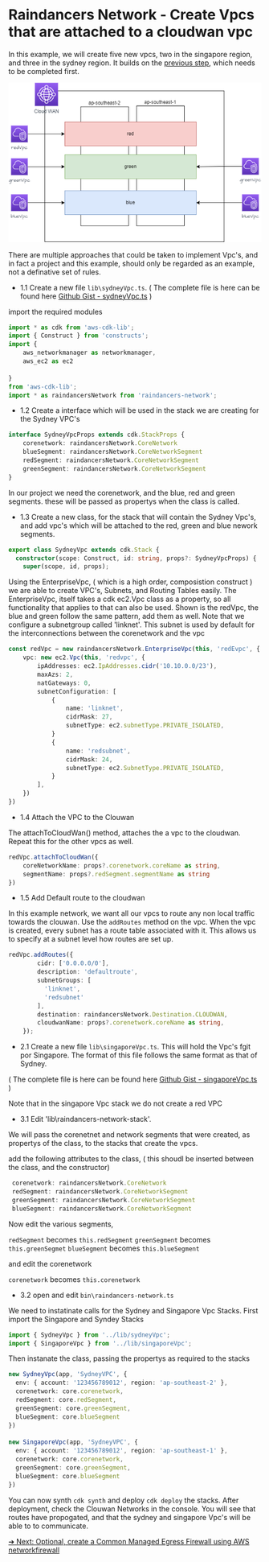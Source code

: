 # Raindancers Network - Create Vpcs that are attached to a cloudwan vpc

In this example, we will create five new vpcs, two in the singapore region, and three in the sydney region. It builds on the [previous step]('./gettingstarted.md'), which needs to be completed first.  

![Add VPC](addvpc.png "AddVPC")

There are multiple approaches that could be taken to implement Vpc's, and in fact a project and this example, should only be regarded as an example, not a definative set of rules.

* 1.1 Create a new file `lib\sydneyVpc.ts`.  ( The complete file is here can be found here  [Github Gist - sydneyVpc.ts](https://gist.github.com/mrpackethead/38280b71234ab31cc4b887d71c58e314) )

import the required modules

```typescript
import * as cdk from 'aws-cdk-lib';
import { Construct } from 'constructs';
import { 
	aws_networkmanager as networkmanager,
	aws_ec2 as ec2

}
from 'aws-cdk-lib';
import * as raindancersNetwork from 'raindancers-network';
```

* 1.2  Create a interface which will be used in the stack we are creating for the Sydney VPC's
```typescript
interface SydneyVpcProps extends cdk.StackProps {
	corenetwork: raindancersNetwork.CoreNetwork
	blueSegment: raindancersNetwork.CoreNetworkSegment
	redSegment: raindancersNetwork.CoreNetworkSegment
	greenSegment: raindancersNetwork.CoreNetworkSegment
}
```
In our project we need the corenetwork, and the blue, red and green segments.  these will be passed as propertys when the class is called.

* 1.3 Create a new class, for the stack that will contain the Sydney Vpc's, and add vpc's which will be attached to the red, green and blue nework segments.  

```typescript
export class SydneyVpc extends cdk.Stack {
  constructor(scope: Construct, id: string, props?: SydneyVpcProps) {
    super(scope, id, props);
```

Using the EnterpriseVpc, ( which is a high order, composistion construct ) we are able to create VPC's, Subnets, and Routing Tables easily.  The EnterpriseVpc, itself takes a cdk ec2.Vpc class as a property, so all functionality that applies to that can also be used.  Shown is the redVpc, the blue and green follow the same pattern, add them as well.   Note that we configure a subnetgroup called 'linknet'.  This subnet is used by default for the interconnections between the corenetwork and the vpc

```typescript
const redVpc = new raindancersNetwork.EnterpriseVpc(this, 'redEvpc', {
	vpc: new ec2.Vpc(this, 'redvpc', {
		ipAddresses: ec2.IpAddresses.cidr('10.10.0.0/23'),
		maxAzs: 2,
		natGateways: 0,
		subnetConfiguration: [
			{
				name: 'linknet',
				cidrMask: 27,
				subnetType: ec2.subnetType.PRIVATE_ISOLATED,
			}
			{
				name: 'redsubnet',
				cidrMask: 24,
				subnetType: ec2.SubnetType.PRIVATE_ISOLATED,
			}
		],
	})
})
```

* 1.4 Attach the VPC to the Clouwan

The attachToCloudWan() method, attaches the a vpc to the cloudwan.  Repeat this for the other vpcs as well.


```typescript
redVpc.attachToCloudWan({
	coreNetworkName: props?.corenetwork.coreName as string,
	segmentName: props?.redSegment.segmentName as string
})
```

* 1.5 Add Default route to the cloudwan

In this example network, we want all our vpcs to route any non local traffic towards the clouwan.   Use the `addRoutes` method on the vpc.  When the vpc is created, every subnet has a route table associated with it. This allows us to specify at a subnet level how routes are set up.  

```typescript
redVpc.addRoutes({
		cidr: ['0.0.0.0/0'],
		description: 'defaultroute',
		subnetGroups: [
		  'linknet',
		  'redsubnet'
		],
		destination: raindancersNetwork.Destination.CLOUDWAN,
		cloudwanName: props?.corenetwork.coreName as string,
	});
```	

* 2.1  Create a new file `lib\singaporeVpc.ts`.  This will hold the Vpc's fgit por Singapore. The format of this file follows the same format as that of Sydney. 

 ( The complete file is here can be found here  [Github Gist - singaporeVpc.ts](https://gist.github.com/mrpackethead/97106f8860e66199c303b6e1e69aaa99) )

 Note that in the singapore Vpc stack we do not create a red VPC


 * 3.1  Edit 'lib\raindancers-network-stack'. 

 We will pass the corenetnet and network segments that were created, as propertys of the class, to the stacks that create the vpcs.

 add the following attributes to the class, ( this shoudl be inserted between the class, and the constructor)

 ```typescript
  corenetwork: raindancersNetwork.CoreNetwork
  redSegment: raindancersNetwork.CoreNetworkSegment
  greenSegment: raindancersNetwork.CoreNetworkSegment
  blueSegment: raindancersNetwork.CoreNetworkSegment
```

Now edit the various segments, 

`redSegment` becomes `this.redSegment` 
`greenSegment` becomes `this.greenSegmet`
`blueSegment` becomes `this.blueSegment`

and edit the corenetwork

`corenetwork` becomes `this.corenetwork`


* 3.2 open and edit `bin\raindancers-network.ts` 

We need to instatinate calls for the Sydney and Singapore Vpc Stacks. First import the Singapore and Syndey Stacks

```typescript
import { SydneyVpc } from '../lib/sydneyVpc';
import { SingaporeVpc } from '../lib/singaporeVpc';
```

Then instanate the class, passing the propertys as required to the stacks

```typescript
new SydneyVpc(app, 'SydneyVPC', {
  env: { account: '123456789012', region: 'ap-southeast-2' },
  corenetwork: core.corenetwork,
  redSegment: core.redSegment,
  greenSegment: core.greenSegment,
  blueSegment: core.blueSegment
})

new SingaporeVpc(app, 'SydneyVPC', {
  env: { account: '123456789012', region: 'ap-southeast-1' },
  corenetwork: core.corenetwork,
  greenSegment: core.greenSegment,
  blueSegment: core.blueSegment
})
```

You can now synth `cdk synth` and deploy `cdk deploy` the stacks.   After deployment, check the Clouwan Networks in the console. You will see that routes have propogated, and that the sydney and singapore Vpc's will be able to to communicate.

[➔ Next: Optional, create a Common Managed Egress Firewall using AWS networkfirewall](egress.md)
















  







